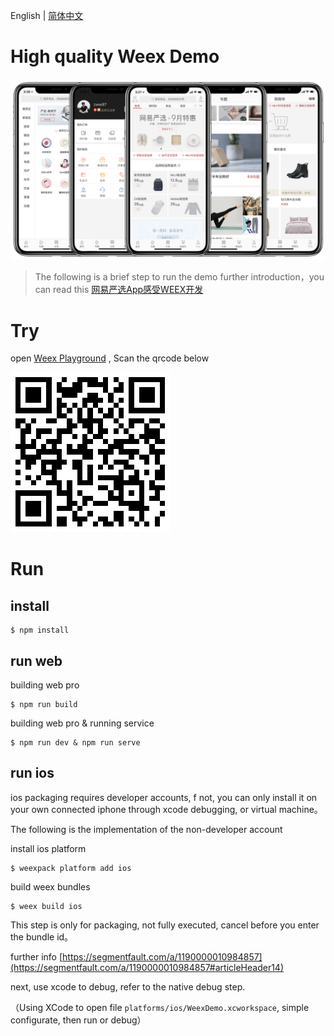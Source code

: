 English | [简体中文](https://github.com/zwwill/yanxuan-weex-demo/blob/master/README.zh-CN.md)

# High quality Weex Demo

![](https://github.com/zwwill/yanxuan-weex-demo/raw/master/banner.png)

> The following is a brief step to run the demo
> further introduction，you can read this [网易严选App感受WEEX开发](https://github.com/zwwill/blog/issues/3)


# Try

open [Weex Playground](http://weex.apache.org/cn/playground.html) , Scan the qrcode below

![](https://github.com/zwwill/yanxuan-weex-demo/raw/master/erHome.png)

# Run

## install

```
$ npm install
```

## run web

building web pro

```
$ npm run build 
```

building web pro & running service

```
$ npm run dev & npm run serve 
```

## run ios

ios packaging requires developer accounts, f not, you can only install it on your own connected iphone through xcode debugging, or virtual machine。

The following is the implementation of the non-developer account

install ios platform

``` 
$ weexpack platform add ios
```

build weex bundles

```
$ weex build ios
```

This step is only for packaging, not fully executed, cancel before you enter the bundle id。

further info [https://segmentfault.com/a/1190000010984857](https://segmentfault.com/a/1190000010984857#articleHeader14)

next, use xcode to debug, refer to the native debug step.

（Using XCode to open file `platforms/ios/WeexDemo.xcworkspace`, simple configurate, then run or debug）

